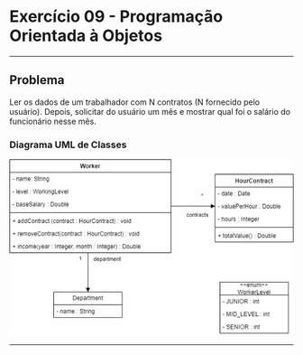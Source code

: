 # Exercício 09 - Programação Orientada à Objetos
---
## Problema
Ler os dados de um trabalhador com N contratos (N fornecido pelo usuário). Depois, solicitar do usuário um mês e mostrar qual foi o salário do funcionário nesse mês.

### Diagrama UML de Classes
![Class Worker](ClassWorker.png)

---